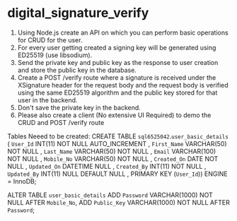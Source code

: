 # digital_signature_verify

1. Using Node.js create an API on which you can perform basic operations
   for CRUD for the user.
2. For every user getting created a signing key will be generated using
   ED25519 (use libsodium).
3. Send the private key and public key as the response to user creation and
   store the public key in the database.
4. Create a POST /verify route where a signature is received under the XSignature header for the request body and the request body is verified
   using the same ED25519 algorithm and the public key stored for that
   user in the backend.
5. Don't save the private key in the backend.
6. Please also create a client (No extensive UI Required) to demo the CRUD
   and POST /verify route

Tables Neeed to be created:
CREATE TABLE `sql6525042`.`user_basic_details` ( `User_Id` INT(11) NOT NULL AUTO_INCREMENT , `First_Name` VARCHAR(50) NOT NULL , `Last_Name` VARCHAR(50) NOT NULL , `Email` VARCHAR(100) NOT NULL , `Mobile_No` VARCHAR(50) NOT NULL , `Created_On` DATE NOT NULL , `Updated_On` DATETIME NULL , `Created_By` INT(11) NOT NULL , `Updated_By` INT(11) NULL DEFAULT NULL , PRIMARY KEY (`User_Id`)) ENGINE = InnoDB;

ALTER TABLE `user_basic_details` ADD `Password` VARCHAR(1000) NOT NULL AFTER `Mobile_No`, ADD `Public_Key` VARCHAR(1000) NOT NULL AFTER `Password`;
